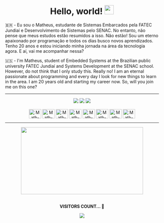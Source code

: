 <div align="center">
  <h1>Hello, world! <img src="https://raw.githubusercontent.com/kaueMarques/kaueMarques/master/hi.gif" height="30px" width="30"> </h1>
</div>

🇧🇷 - Eu sou o Matheus, estudante de Sistemas Embarcados pela FATEC Jundiaí e Desenvolvimento de Sistemas pelo SENAC. No entanto, não pense que meus estudos estão resumidos a isso. Não estão! Sou um eterno apaixonado por programação e todos os dias busco novos aprendizados. Tenho 20 anos e estou iniciando minha jornada na área da tecnologia agora. E aí, vai me acompanhar nessa? 



🇺🇸 - I'm Matheus, student of Embedded Systems at the Brazilian public university FATEC Jundiaí and Systems Development at the SENAC school. However, do not think that I only study this. Really no! I am an eternal passionate about programming and every day I look for new things to learn in the area. I am 20 years old and starting my career now. So, will you join me on this one?

-----------------------------------------------------------------------------------------------------------------------------------------------------------

<div align="center"> 
  <a href="https://instagram.com/matheusarii" target="_blank"><img src="https://img.shields.io/badge/-Instagram-%23E4405F?style=for-the-badge&logo=instagram&logoColor=white" target="_blank"></a>
  <a href = "mailto:matheusafr02@gmail.com"><img src="https://img.shields.io/badge/-Gmail-%23333?style=for-the-badge&logo=gmail&logoColor=white" target="_blank"></a>
  <a href="https://www.linkedin.com/in/matheusari/" target="_blank"><img src="https://img.shields.io/badge/-LinkedIn-%230077B5?style=for-the-badge&logo=linkedin&logoColor=white" target="_blank"></a>  
</div>



<div align="center" valign="top"><br>
  <img align="center" alt="Math-Java" height="30" width="40" src="https://cdn.jsdelivr.net/gh/devicons/devicon/icons/java/java-original-wordmark.svg">
  <img align="center" alt="Math-JS" height="30" width="40" src="https://cdn.jsdelivr.net/gh/devicons/devicon/icons/javascript/javascript-original.svg">
  <img align="center" alt="Math-HTML" height="30" width="40" src="https://cdn.jsdelivr.net/gh/devicons/devicon/icons/html5/html5-original.svg">
  <img align="center" alt="Math-CSS" height="30" width="40" src="https://cdn.jsdelivr.net/gh/devicons/devicon/icons/css3/css3-original.svg">
  <img align="center" alt="Math-MySQL" height="30" width="40" src="https://cdn.jsdelivr.net/gh/devicons/devicon/icons/mysql/mysql-original-wordmark.svg">
  <img align="center" alt="Math-Arduino" height="30" width="40" src="https://cdn.jsdelivr.net/gh/devicons/devicon/icons/arduino/arduino-original-wordmark.svg">
  <img align="center" alt="Math-Cemb" height="30" width="40" src="https://cdn.jsdelivr.net/gh/devicons/devicon/icons/embeddedc/embeddedc-original-wordmark.svg">
  <img align="center" alt="Math-Azure" height="30" width="40" src="https://cdn.jsdelivr.net/gh/devicons/devicon/icons/azure/azure-original.svg"> 
</div>

---------------------------------------------------------------------------------------------------------------------------------------------------------


<div align="center">
   <img src="https://user-images.githubusercontent.com/114448911/215529826-1dfa0817-1e27-4459-9dbd-126f36bbfdff.gif" width="400px" height="220px">
</div>

<div align="center">
<br><p align="centre"><b>VISITORS COUNT... 👀</b></p>  
<p align="center"><img align="center" src="https://profile-counter.glitch.me/{matheusari}/count.svg" /></p> 
<br></div>
